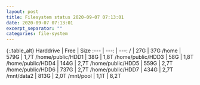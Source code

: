 ```yaml
---
layout: post
title: Filesystem status 2020-09-07 07:13:01
date: 2020-09-07 07:13:01
excerpt_separator: ""
categories: file-system
---
```

{:.table_alt}
Harddrive | Free | Size
:--- | ---: | ---:
/ | 27G | 37G
/home | 579G | 1,7T
/home/public/HDD1 | 38G | 1,8T
/home/public/HDD3 | 58G | 1,8T
/home/public/HDD4 | 144G | 2,7T
/home/public/HDD5 | 559G | 2,7T
/home/public/HDD6 | 737G | 2,7T
/home/public/HDD7 | 434G | 2,7T
/mnt/data2 | 813G | 2,0T
/mnt/pool | 1,1T | 8,2T
